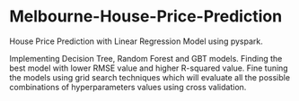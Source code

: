 # Melbourne-House-Price-Prediction
House Price Prediction with Linear Regression Model using pyspark.

Implementing Decision Tree, Random Forest and GBT models.
Finding the best model with lower RMSE value and higher R-squared value.
Fine tuning the models using grid search techniques which will evaluate all the possible combinations of hyperparameters values using cross validation.

